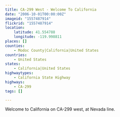 ```yaml
---
title: CA-299 West - Welcome To California
date: "2006-10-01T00:00:00Z"
imageid: "1557487914"
flickrid: "1557487914"
location:
    latitude: 41.554788
    longitude: -119.998811
places: []
counties:
    - Modoc County|California|United States
countries:
    - United States
states:
    - California|United States
highwaytypes:
    - California State Highway
highways:
    - CA-299
tags: []

---
```

Welcome to California on CA-299 west, at Nevada line.